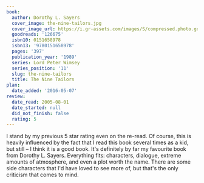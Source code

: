 ```yaml
---
book:
  author: Dorothy L. Sayers
  cover_image: the-nine-tailors.jpg
  cover_image_url: https://i.gr-assets.com/images/S/compressed.photo.goodreads.com/books/1353285546l/126675._SX98_.jpg
  goodreads: '126675'
  isbn10: 0151658978
  isbn13: '9780151658978'
  pages: '397'
  publication_year: '1989'
  series: Lord Peter Wimsey
  series_position: '11'
  slug: the-nine-tailors
  title: The Nine Tailors
plan:
  date_added: '2016-05-07'
review:
  date_read: 2005-08-01
  date_started: null
  did_not_finish: false
  rating: 5
---
```


I stand by my previous 5 star rating even on the re-read. Of course, this is heavily influenced by the fact that I read this book several times as a kid, but still – I think it is a good book. It's definitely by far my favourite book from Dorothy L. Sayers. Everything fits: characters, dialogue, extreme amounts of atmosphere, and even a plot worth the name. There are some side characters that I'd have loved to see more of, but that's the only criticism that comes to mind.
